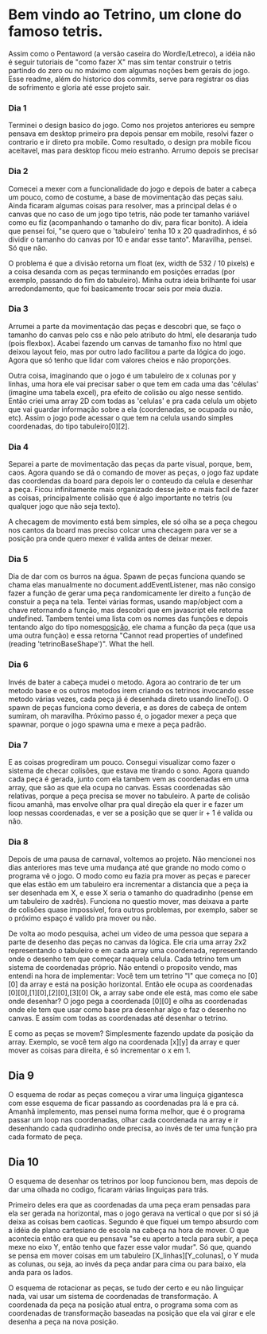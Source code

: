 # Bem vindo ao Tetrino, um clone do famoso tetris.

Assim como o Pentaword (a versão caseira do Wordle/Letreco), a idéia não é seguir tutoriais de "como fazer X" mas sim tentar construir o tetris partindo do zero ou no máximo com algumas noções bem gerais do jogo. Esse readme, além do historico dos commits, serve para registrar os dias de sofrimento e gloria até esse projeto sair.

### Dia 1

Terminei o design basico do jogo. Como nos projetos anteriores eu sempre pensava em desktop primeiro pra depois pensar em mobile, resolvi fazer o contrario e ir direto pra mobile. Como resultado, o design pra mobile ficou aceitavel, mas para desktop ficou meio estranho. Arrumo depois se precisar

### Dia 2

Comecei a mexer com a funcionalidade do jogo e depois de bater a cabeça um pouco, como de costume, a base de movimentação das peças saiu. Ainda ficaram algumas coisas para resolver, mas a principal delas é o canvas que no caso de um jogo tipo tetris, não pode ter tamanho variável como eu fiz (acompanhando o tamanho do div, para ficar bonito). A ideia que pensei foi, "se quero que o 'tabuleiro' tenha 10 x 20 quadradinhos, é só dividir o tamanho do canvas por 10 e andar esse tanto". Maravilha, pensei. Só que não. 

O problema é que a divisão retorna um float (ex, width de 532 / 10 pixels) e a coisa desanda com as peças terminando em posições erradas (por exemplo, passando do fim do tabuleiro). Minha outra ideia brilhante foi usar arredondamento, que foi basicamente trocar seis por meia duzia. 

### Dia 3

Arrumei a parte da movimentação das peças e descobri que, se faço o tamanho do canvas pelo css e não pelo atributo do html, ele desaranja tudo (pois flexbox). Acabei fazendo um canvas de tamanho fixo no html que deixou layout feio, mas por outro lado facilitou a parte da lógica do jogo. Agora que só tenho que lidar com valores cheios e não proporções.

Outra coisa, imaginando que o jogo é um tabuleiro de x colunas por y linhas, uma hora ele vai precisar saber o que tem em cada uma das 'células' (imagine uma tabela excel), pra efeito de colisão ou algo nesse sentido. Então criei uma array 2D com todas as 'celulas' e pra cada celula um objeto que vai guardar informação sobre a ela (coordenadas, se ocupada ou não, etc). Assim o jogo pode acessar o que tem na celula usando simples coordenadas, do tipo tabuleiro[0][2]. 

### Dia 4

Separei a parte de movimentação das peças da parte visual, porque, bem, caos. Agora quando se dá o comando de mover as peças, o jogo faz update das coordendas da board para depois ler o conteudo da celula e desenhar a peça. Ficou infinitamente mais organizado
desse jeito e mais facil de fazer as coisas, principalmente colisão que é algo importante no tetris (ou qualquer jogo que não seja texto). 

A checagem de movimento está bem simples, ele só olha se a peça chegou nos cantos da board mas preciso colcar uma checagem para ver se a posição pra onde quero mexer é valida antes de deixar mexer.

### Dia 5

Dia de dar com os burros na água. Spawn de peças funciona quando se chama elas manualmente no document.addEventListener, mas não consigo fazer a função de gerar uma peça randomicamente ler direito a função de constuir a peça na tela. Tentei várias formas, usando map/object com a chave retornando a função, mas descobri que em javascript ele retorna undefined.  Tambem tentei uma lista com os nomes das funções e depois tentando algo do tipo nomes[posição](parametros), ele chama a função da peça (que usa uma outra função) e essa retorna "Cannot read properties of undefined (reading 'tetrinoBaseShape')". What the hell.

### Dia 6

Invés de bater a cabeça mudei o metodo. Agora ao contrario de ter um metodo base e os outros metodos irem criando os tetrinos invocando esse metodo várias vezes, cada peça já é desenhada direto usando lineTo(). O spawn de peças funciona como deveria, e as dores de cabeça de ontem sumiram, oh maravilha. Próximo passo é, o jogador mexer a peça que spawnar, porque o jogo spawna uma e mexe a peça padrão.

### Dia 7

E as coisas progrediram um pouco. Consegui visualizar como fazer o sistema de checar colisões, que estava me tirando o sono. Agora quando cada peça é gerada, junto com ela tambem vem as coordenadas em uma array, que são as que ela ocupa no canvas. Essas coordenadas são relativas, porque a peça precisa se mover no tabuleiro. A parte de colisão ficou amanhã, mas envolve olhar pra qual direção ela quer ir e fazer um loop nessas coordenadas, e ver se a posição que se quer ir + 1 é valida ou não. 

### Dia 8

Depois de uma pausa de carnaval, voltemos ao projeto. Não mencionei nos dias anteriores mas teve uma mudança até que grande no modo como o programa vê o jogo. O modo como eu fazia pra mover as peças e parecer que elas estão em um tabuleiro era incrementar a distancia que a peça ia ser desenhada em X, e esse X seria o tamanho do quadradinho (pense em um tabuleiro de xadrês). Funciona no questio mover, mas deixava a parte de colisões quase impossível, fora outros problemas, por exemplo, saber se o próximo espaço é valido pra mover ou não.

De volta ao modo pesquisa, achei um video de uma pessoa que separa a parte de desenho das peças no canvas da lógica. Ele cria uma array 2x2 representando o tabuleiro e em cada array uma coordenada, representando onde o desenho tem que começar naquela celula. Cada tetrino tem um sistema de coordenadas próprio. Não entendi o proposito vendo, mas entendi na hora de implementar: Você tem um tetrino "I" que começa no [0][0] da array e está na posição horizontal. Então ele ocupa as coordenadas [0][0],[1][0],[2][0],[3][0]
Ok, a array sabe onde ele está, mas como ele sabe onde desenhar? O jogo pega a coordenada [0][0] e olha as coordenadas onde ele tem que usar como base pra desenhar algo e faz o desenho no canvas. E assim com todas as coordenadas até desenhar o tetrino.

E como as peças se movem? Simplesmente fazendo update da posição da array. Exemplo, se você tem algo na coordenada [x][y] da array e quer mover as coisas para direita, é só incrementar o x em 1.

## Dia 9 

O esquema de rodar as peças começou a virar uma linguiça gigantesca com esse esquema de ficar passando as coordenadas pra lá e pra cá. Amanhã implemento, mas pensei numa forma melhor, que é o programa passar um loop nas coordenadas, olhar cada coordenada na array e ir desenhando cada qudradinho onde precisa, ao invés de ter uma função pra cada formato de peça.

## Dia 10

O esquema de desenhar os tetrinos por loop funcionou bem, mas depois de dar uma olhada no codigo, ficaram várias linguiças para trás.

Primeiro deles era que as coordenadas da uma peça eram pensadas para ela ser gerada na horizontal, mas o jogo gerava na vertical o que por si só já deixa as coisas bem caoticas. Segundo é que fiquei um tempo absurdo com a idéia de plano cartesiano de escola na cabeça na hora de mover. O que acontecia então era que eu pensava "se eu aperto a tecla para subir, a peça mexe no eixo Y, então tenho que fazer esse valor mudar". Só que, quando se pensa em mover coisas em um tabuleiro [X_linhas][Y_colunas], o Y muda as colunas, ou seja, ao invés da peça andar para cima ou para baixo, ela anda para os lados.

O esquema de rotacionar as peças, se tudo der certo e eu não linguiçar nada, vai usar um sistema de coordenadas de transformação. A coordenada da peça na posição atual entra, o programa soma com as coordenadas de transformação baseadas na posição que ela vai girar e ele desenha a peça na nova posição.